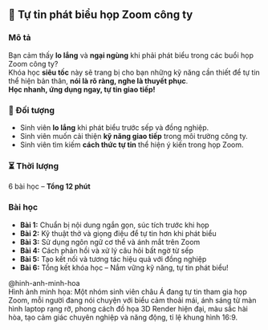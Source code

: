## 📌 Tự tin phát biểu họp Zoom công ty

### Mô tả  
Bạn cảm thấy **lo lắng** và **ngại ngùng** khi phải phát biểu trong các buổi họp Zoom công ty?  
Khóa học **siêu tốc** này sẽ trang bị cho bạn những kỹ năng cần thiết để tự tin thể hiện bản thân, **nói là rõ ràng, nghe là thuyết phục**.  
**Học nhanh, ứng dụng ngay, tự tin giao tiếp!**

### 🎯 Đối tượng  
- Sinh viên **lo lắng** khi phát biểu trước sếp và đồng nghiệp.  
- Sinh viên muốn cải thiện **kỹ năng giao tiếp** trong môi trường công ty.  
- Sinh viên tìm kiếm **cách thức tự tin** thể hiện ý kiến trong họp Zoom.  

### ⏳ Thời lượng  
6 bài học – **Tổng 12 phút**

### Bài học  
- **Bài 1:** Chuẩn bị nội dung ngắn gọn, súc tích trước khi họp  
- **Bài 2:** Kỹ thuật thở và giọng điệu để tự tin hơn khi phát biểu  
- **Bài 3:** Sử dụng ngôn ngữ cơ thể và ánh mắt trên Zoom  
- **Bài 4:** Cách phản hồi và xử lý câu hỏi bất ngờ từ sếp  
- **Bài 5:** Tạo kết nối và tương tác hiệu quả với đồng nghiệp  
- **Bài 6:** Tổng kết khóa học – Nắm vững kỹ năng, tự tin phát biểu!  

@hinh-anh-minh-hoa  
Hình ảnh minh họa: Một nhóm sinh viên châu Á đang tự tin tham gia họp Zoom, mỗi người đang nói chuyện với biểu cảm thoải mái, ánh sáng từ màn hình laptop rạng rỡ, phong cách đồ họa 3D Render hiện đại, màu sắc hài hòa, tạo cảm giác chuyên nghiệp và năng động, tỉ lệ khung hình 16:9.